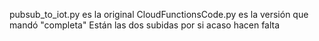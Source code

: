 pubsub_to_iot.py es la original
CloudFunctionsCode.py es la versión que mandó "completa"
Están las dos subidas por si acaso hacen falta